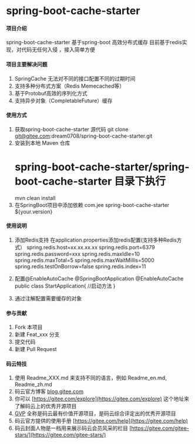 # spring-boot-cache-starter

#### 项目介绍
spring-boot-cache-starter 基于spring-boot 高效分布式缓存
目前基于redis实现，对代码无任何入侵 ，接入简单方便

#### 项目主要解决问题
1. SpringCache 无法对不同的接口配置不同的过期时间
2. 支持多种分布式方案（Redis Memecached等）
3. 基于Protobuf高效的序列化方式
4. 支持异步对象（CompletableFuture）缓存


#### 使用方式

1. 获取spring-boot-cache-starter 源代码
   git clone  git@gitee.com:dream0708/spring-boot-cache-starter.git
2. 安装到本地 Maven 仓库
   # spring-boot-cache-starter/spring-boot-cache-starter 目录下执行
   mvn clean install
3. 在SpringBoot项目中添加依赖
   <dependency>
            <groupId>com.jee</groupId>
            <artifactId>spring-boot-cache-starter</artifactId>
            <version>${your.version}</version>
   </dependency>

#### 使用说明

1. 添加Redis支持
   在application.properties添加redis配置(支持多种Redis方式）
   spring.redis.host=xx.xx.xx.xx
   spring.redis.port=6379 
   spring.redis.password=xxx
   spring.redis.maxIdle=10 
   spring.redis.maxTotal=5 
   spring.redis.maxWaitMillis=5000 
   spring.redis.testOnBorrow=false 
   spring.redis.index=11
2. 配置@EnableAutoCache
   @SpringBootApplication
   @EnableAutoCache
   public class StartApplication{
       //启动方法
   }

3. 通过注解配置需要缓存的对象

#### 参与贡献

1. Fork 本项目
2. 新建 Feat_xxx 分支
3. 提交代码
4. 新建 Pull Request


#### 码云特技

1. 使用 Readme\_XXX.md 来支持不同的语言，例如 Readme\_en.md, Readme\_zh.md
2. 码云官方博客 [blog.gitee.com](https://blog.gitee.com)
3. 你可以 [https://gitee.com/explore](https://gitee.com/explore) 这个地址来了解码云上的优秀开源项目
4. [GVP](https://gitee.com/gvp) 全称是码云最有价值开源项目，是码云综合评定出的优秀开源项目
5. 码云官方提供的使用手册 [https://gitee.com/help](https://gitee.com/help)
6. 码云封面人物是一档用来展示码云会员风采的栏目 [https://gitee.com/gitee-stars/](https://gitee.com/gitee-stars/)